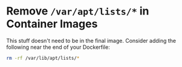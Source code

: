 # Remove `/var/apt/lists/*` in Container Images

This stuff doesn't need to be in the final image. Consider adding the
following near the end of your Dockerfile:

```sh
rm -rf /var/lib/apt/lists/*
```
